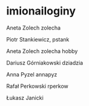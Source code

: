 ﻿# imionailoginy

Aneta Zolech zolecha

Piotr Stankiewicz, pstank

Aneta Zolech zolecha hobby

Dariusz Górniakowski dziadzia

Anna Pyzel annapyz

Rafał Perkowski rperkow

Łukasz Janicki
 

